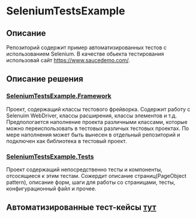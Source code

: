 # SeleniumTestsExample

## Описание

Репозиторий содержит пример автоматизированных тестов с использованием Selenium.
В качестве обьекта тестирования использовай сайт https://www.saucedemo.com/.

## Описание решения

### [SeleniumTestsExample.Framework](https://github.com/dzed-by/SeleniumTestsExample/tree/master/SeleniumTestsExample.Framework)
Проект, содержащий классы тестового фрейворка. Содержит работу с Selenuim WebDriver, классы расширения, классы элементов и т.д.
Предпологается наполнение проекта различными классами, которые можно переиспользовать в тестовых различых тестовых проектах. По мере наполнения может быть вынесен в отдельный репозиторий и подключен как библиотека в тестовый проект.

### [SeleniumTestsExample.Tests](https://github.com/dzed-by/SeleniumTestsExample/tree/master/SeleniumTestsExample.Tests)
Проект содержащий непосредственно тесты и компоненты, отсосящиеся к этим тестам. Сожердит описание страниц(PageObject pattern), описание форм, шаги для работы со страницами, тесты, конфигурационный файл и прочее.



## Автоматизированные тест-кейсы [тут](https://github.com/dzed-by/SeleniumTestsExample/blob/master/%D0%A2%D0%B5%D1%81%D1%82-%D0%BA%D0%B5%D0%B9%D1%81%D1%8B.txt)
